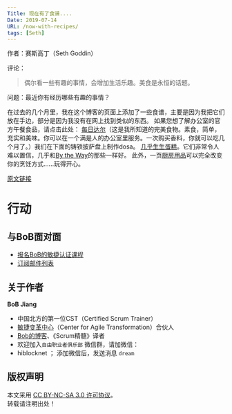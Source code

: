 ```yaml
---
Title: 现在有了食谱....
Date: 2019-07-14
URL: /now-with-recipes/
tags: [Seth]
---
```


作者：赛斯高丁（Seth Goddin）

评论：
> 偶尔看一些有趣的事情，会增加生活乐趣。美食是永恒的话题。

问题：最近你有经历哪些有趣的事情？

在过去的几个月里，我在这个博客的页面上添加了一些食谱，主要是因为我把它们放在手边，部分是因为我没有在网上找到类似的东西。
如果您想了解办公室的官方午餐食品，请点击此处：
[每日达尔](https://seths.blog/the-king-of-dal/)（这是我所知道的完美食物。素食，简单，充实和美味。你可以在一个满是人的办公室里服务。一次购买香料，你就可以吃几个月了。）我们在下面的铸铁披萨盘上制作dosa。
[几乎生生蛋糕](https://seths.blog/mostly-raw-brownies/)。它们非常令人难以置信，几乎和[By the Way](http://www.btwbakery.com/)的那些一样好。
此外，一页[厨房用品](https://seths.blog/transformative-kitchen-gear/)可以完全改变你的烹饪方式......玩得开心。

[原文链接](https://seths.blog/2019/07/now-with-recipes/)

# 行动

## 与BoB面对面
- [报名BoB的敏捷认证课程](https://appmopev1px9533.h5.xiaoeknow.com/homepage)
- [订阅邮件列表](https://tinyletter.com/bobjiang)

## 关于作者
**BoB Jiang**

- 中国北方的第一位CST（Certified Scrum Trainer）  
- [敏捷变革中心](https://www.c4at.cn/)（Center for Agile Transformation）合伙人  
- [Bob的博客](http://www.bobjiang.com)、《Scrum精髓》译者
- 欢迎加入`自由职业者俱乐部` 微信群，请加微信：
- hiblocknet  ； 添加微信后，发送消息 `dream`

## 版权声明

本文采用 [CC BY-NC-SA 3.0 许可协议](https://creativecommons.org/licenses/by-nc-sa/3.0/deed.zh)。  
转载请注明出处！

